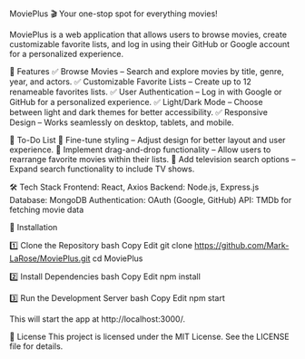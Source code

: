 MoviePlus 🎬
Your one-stop spot for everything movies!

MoviePlus is a web application that allows users to browse movies, create customizable favorite lists, and log in using their GitHub or Google account for a personalized experience.

🚀 Features
✅ Browse Movies – Search and explore movies by title, genre, year, and actors.
✅ Customizable Favorite Lists – Create up to 12 renameable favorites lists.
✅ User Authentication – Log in with Google or GitHub for a personalized experience.
✅ Light/Dark Mode – Choose between light and dark themes for better accessibility.
✅ Responsive Design – Works seamlessly on desktop, tablets, and mobile.

📌 To-Do List
🔲 Fine-tune styling – Adjust design for better layout and user experience.
🔲 Implement drag-and-drop functionality – Allow users to rearrange favorite movies within their lists.
🔲 Add television search options – Expand search functionality to include TV shows.

🛠️ Tech Stack
Frontend: React, Axios
Backend: Node.js, Express.js
Database: MongoDB
Authentication: OAuth (Google, GitHub)
API: TMDb for fetching movie data

💾 Installation

1️⃣ Clone the Repository
bash
Copy
Edit
git clone https://github.com/Mark-LaRose/MoviePlus.git
cd MoviePlus

2️⃣ Install Dependencies
bash
Copy
Edit
npm install

3️⃣ Run the Development Server
bash
Copy
Edit
npm start

This will start the app at http://localhost:3000/.


📜 License
This project is licensed under the MIT License. See the LICENSE file for details.